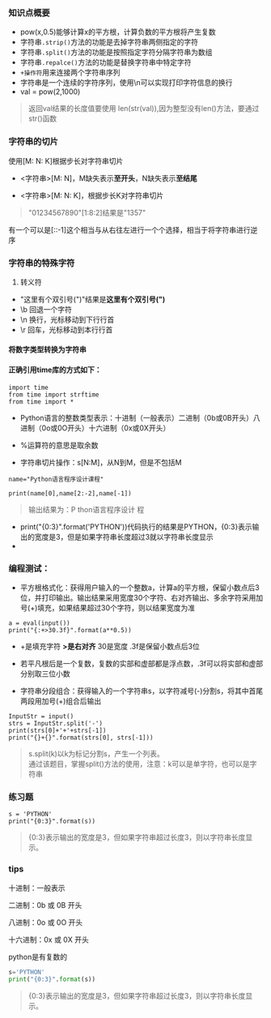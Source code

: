 ### 知识点概要

- pow(x,0.5)能够计算x的平方根，计算负数的平方根将产生复数
- 字符串`.strip()`方法的功能是去掉字符串两侧指定的字符
- 字符串`.split()`方法的功能是按照指定字符分隔字符串为数组
- 字符串`.repalce()`方法的功能是替换字符串中特定字符
- `+操作符`用来连接两个字符串序列
- 字符串是一个连续的字符序列，使用\n可以实现打印字符信息的换行
- val = pow(2,1000)

> 返回val结果的长度值要使用 len(str(val)),因为整型没有len()方法，要通过str()函数

### 字符串的切片

使用[M: N: K]根据步长对字符串切片

- <字符串>[M: N]，M缺失表示**至开头**，N缺失表示**至结尾**

- <字符串>[M: N: K]，根据步长K对字符串切片

> "01234567890"[1:8:2]结果是"1357"

有一个可以是[::-1]这个相当与从右往左进行一个个选择，相当于将字符串进行逆序

### 字符串的特殊字符

1. 转义符

- "这里有个双引号(\")"结果是**这里有个双引号(")**
- \b 回退一个字符
- \n 换行，光标移动到下行行首
- \r 回车，光标移动到本行行首



#### 将数字类型转换为字符串

#### 正确引用time库的方式如下：

```
import time
from time import strftime
from time import *
```
- Python语言的整数类型表示：十进制（一般表示）二进制（0b或0B开头）八进制（0o或0O开头）十六进制（0x或0X开头）

- %运算符的意思是取余数

- 字符串切片操作：s[N:M]，从N到M，但是不包括M

```
name="Python语言程序设计课程"

print(name[0],name[2:-2],name[-1])
```

> 输出结果为：P thon语言程序设计 程

- print("{0:3}".format('PYTHON'))代码执行的结果是PYTHON，{0:3}表示输出的宽度是3，但是如果字符串长度超过3就以字符串长度显示
- 

### 编程测试：

- 平方根格式化：获得用户输入的一个整数a，计算a的平方根，保留小数点后3位，并打印输出。‪‬‪‬‪‬‪‬‪‬‮‬‪‬‫‬‪‬‪‬‪‬‪‬‪‬‮‬‭‬‫‬‪‬‪‬‪‬‪‬‪‬‮‬‫‬‫‬‪‬‪‬‪‬‪‬‪‬‮‬‫‬‮‬‪‬‪‬‪‬‪‬‪‬‮‬‫‬‫‬‪‬‪‬‪‬‪‬‪‬‮‬‫‬‮‬输出结果采用宽度30个字符、右对齐输出、多余字符采用加号(+)填充，‪‬‪‬‪‬‪‬‪‬‮‬‪‬‫‬‪‬‪‬‪‬‪‬‪‬‮‬‭‬‫‬‪‬‪‬‪‬‪‬‪‬‮‬‫‬‫‬‪‬‪‬‪‬‪‬‪‬‮‬‫‬‮‬‪‬‪‬‪‬‪‬‪‬‮‬‫‬‫‬‪‬‪‬‪‬‪‬‪‬‮‬‫‬‮‬如果结果超过30个字符，则以结果宽度为准

```
a = eval(input())
print("{:+>30.3f}".format(a**0.5)) 
```

- +是填充字符 **>是右对齐** 30是宽度 .3f是保留小数点后3位

- 若平凡根后是一个复数，复数的实部和虚部都是浮点数，.3f可以将实部和虚部分别取三位小数

- 字符串分段组合：获得输入的一个字符串s，以字符减号(-)分割s，将其中首尾两段用加号(+)组合后输出

```
InputStr = input()
strs = InputStr.split('-')
print(strs[0]+'+'+strs[-1])
print("{}+{}".format(strs[0], strs[-1]))
```

> s.split(k)以k为标记分割s，产生一个列表。</br>通过该题目，掌握split()方法的使用，注意：k可以是单字符，也可以是字符串

### 练习题

```
s = 'PYTHON'
print("{0:3}".format(s))
```

> {0:3}表示输出的宽度是3，但如果字符串超过长度3，则以字符串长度显示。

### tips

十进制：一般表示

二进制：0b 或 0B 开头

八进制：0o 或 0O 开头

十六进制：0x 或 0X 开头



python是有复数的



```python
s='PYTHON'
print("{0:3}".format(s))
```

>  {0:3}表示输出的宽度是3，但如果字符串超过长度3，则以字符串长度显示。